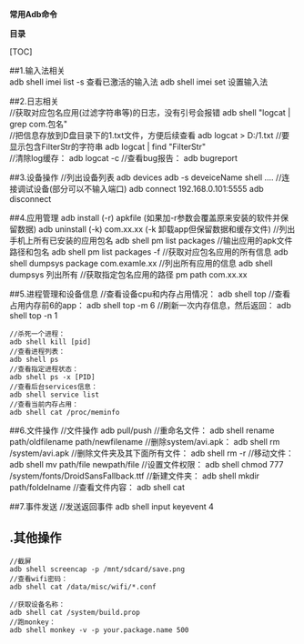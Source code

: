 ﻿**常用Adb命令**


**目录** 

[TOC]

##1.输入法相关  
     adb shell imei list -s   查看已激活的输入法
	 adb shell imei set   设置输入法

##2.日志相关  
     //获取对应包名应用(过滤字符串等)的日志，没有引号会报错
     adb shell "logcat | grep com.包名"                         
     //把信息存放到D盘目录下的1.txt文件，方便后续查看
	 adb logcat > D:/1.txt
	 //要显示包含FilterStr的字符串
	 adb logcat | find "FilterStr"   
	 //清除log缓存：
	 adb logcat -c
	 //查看bug报告：
	 adb bugreport
	 
##3.设备操作
     //列出设备列表
     adb devices
	 adb -s deveiceName shell ....
	 //连接调试设备(部分可以不输入端口)
	 adb connect 192.168.0.101:5555 
	 adb disconnect
	 
##4.应用管理
     adb install (-r) apkfile  (如果加-r参数会覆盖原来安装的软件并保留数据)
	 adb uninstall (-k) com.xx.xx   (-k 卸载app但保留数据和缓存文件)
	 //列出手机上所有已安装的应用包名
	 adb shell pm list packages 
	 //输出应用的apk文件路径和包名
	 adb shell pm list packages -f
	 //获取对应包名应用的所有信息
	 adb shell dumpsys package com.examle.xx
	 //列出所有应用的信息
	 adb shell dumpsys 列出所有
	 //获取指定包名应用的路径
	 pm path com.xx.xx 
	 
##5.进程管理和设备信息
    //查看设备cpu和内存占用情况：
	adb shell top
	//查看占用内存前6的app：
	adb shell top -m 6
	//刷新一次内存信息，然后返回：
	adb shell top -n 1
	
	//杀死一个进程：
	adb shell kill [pid]
	//查看进程列表：
	adb shell ps
	//查看指定进程状态：
	adb shell ps -x [PID]
	//查看后台services信息：
	adb shell service list
	//查看当前内存占用：
	adb shell cat /proc/meminfo
	
##6.文件操作
    //文件操作
	adb pull/push
	//重命名文件：
	adb shell rename path/oldfilename path/newfilename
	//删除system/avi.apk：
	adb shell rm /system/avi.apk
	//删除文件夹及其下面所有文件：
	adb shell rm -r <folder>
	//移动文件：
	adb shell mv path/file newpath/file
	//设置文件权限：
	adb shell chmod 777 /system/fonts/DroidSansFallback.ttf
	//新建文件夹：
	adb shell mkdir path/foldelname
	//查看文件内容：
	adb shell cat <file>
	
##7.事件发送
    //发送返回事件
	adb shell input keyevent 4 
	
	
	
	
## .其他操作
    //截屏
	adb shell screencap -p /mnt/sdcard/save.png
	//查看wifi密码：
	adb shell cat /data/misc/wifi/*.conf
	
	//获取设备名称：
	adb shell cat /system/build.prop
	//跑monkey：
	adb shell monkey -v -p your.package.name 500

        

	 






